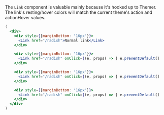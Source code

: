 The `Link` component is valuable mainly because it's hooked up to Themer.
The link's resting/hover colors will match the current theme's action and actionHover values.

```jsx static
(
  <div>
    <div style={{marginBottom: '16px'}}>
      <Link href="/radish">Normal link</Link>
    </div>

    <div style={{marginBottom: '16px'}}>
      <Link href="/radish" onClick={(e, props) => { e.preventDefault() }}>With an onClick callback</Link>
    </div>

    <div style={{marginBottom: '16px'}}>
      <Link href="/radish" onClick={(e, props) => { e.preventDefault() }} elementAttributes={{'aria-label': 'Foo'}}>With extra attributes like an aria-label</Link>
    </div>

    <div style={{marginBottom: '16px'}}>
      <Link href="/radish" onClick={(e, props) => { e.preventDefault() }} style={{textDecoration: 'underline', fontWeight: 600}}>With added styles</Link>
    </div>
  </div>
)
```
